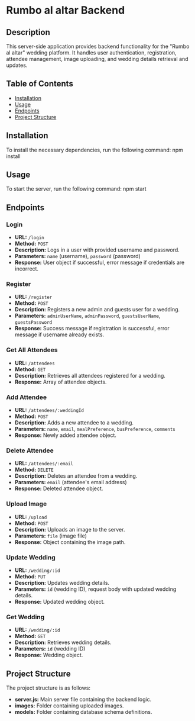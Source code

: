 # Rumbo al altar Backend

## Description

This server-side application provides backend functionality for the "Rumbo al altar" wedding platform. It handles user authentication, registration, attendee management, image uploading, and wedding details retrieval and updates.

## Table of Contents

- [Installation](#installation)
- [Usage](#usage)
- [Endpoints](#endpoints)
- [Project Structure](#project-structure)

## Installation

To install the necessary dependencies, run the following command:
npm install

## Usage

To start the server, run the following command:
npm start

## Endpoints

### Login

- **URL:** `/login`
- **Method:** `POST`
- **Description:** Logs in a user with provided username and password.
- **Parameters:** `name` (username), `password` (password)
- **Response:** User object if successful, error message if credentials are incorrect.

### Register

- **URL:** `/register`
- **Method:** `POST`
- **Description:** Registers a new admin and guests user for a wedding.
- **Parameters:** `adminUserName`, `adminPassword`, `guestsUserName`, `guestsPassword`
- **Response:** Success message if registration is successful, error message if username already exists.

### Get All Attendees

- **URL:** `/attendees`
- **Method:** `GET`
- **Description:** Retrieves all attendees registered for a wedding.
- **Response:** Array of attendee objects.

### Add Attendee

- **URL:** `/attendees/:weddingId`
- **Method:** `POST`
- **Description:** Adds a new attendee to a wedding.
- **Parameters:** `name`, `email`, `mealPreference`, `busPreference`, `comments`
- **Response:** Newly added attendee object.

### Delete Attendee

- **URL:** `/attendees/:email`
- **Method:** `DELETE`
- **Description:** Deletes an attendee from a wedding.
- **Parameters:** `email` (attendee's email address)
- **Response:** Deleted attendee object.

### Upload Image

- **URL:** `/upload`
- **Method:** `POST`
- **Description:** Uploads an image to the server.
- **Parameters:** `file` (image file)
- **Response:** Object containing the image path.

### Update Wedding

- **URL:** `/wedding/:id`
- **Method:** `PUT`
- **Description:** Updates wedding details.
- **Parameters:** `id` (wedding ID), request body with updated wedding details.
- **Response:** Updated wedding object.

### Get Wedding

- **URL:** `/wedding/:id`
- **Method:** `GET`
- **Description:** Retrieves wedding details.
- **Parameters:** `id` (wedding ID)
- **Response:** Wedding object.

## Project Structure

The project structure is as follows:

- **server.js:** Main server file containing the backend logic.
- **images:** Folder containing uploaded images.
- **models:** Folder containing database schema definitions.
